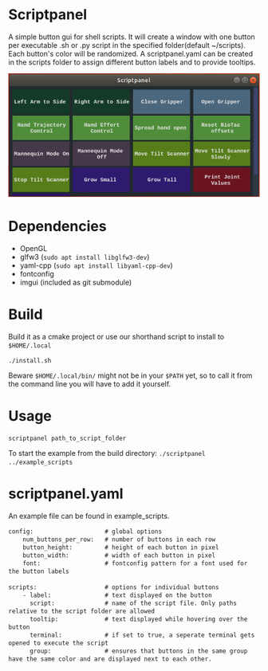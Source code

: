 # Scriptpanel
A simple button gui for shell scripts.
It will create a window with one button per executable .sh or .py script in the specified folder(default ~/scripts). Each button's color will be randomized.
A scriptpanel.yaml can be created in the scripts folder to assign different button labels and to provide tooltips.

![screenshot](resources/window.png "screenshot")

# Dependencies
 - OpenGL
 - glfw3 (`sudo apt install libglfw3-dev`)
 - yaml-cpp (`sudo apt install libyaml-cpp-dev`)
 - fontconfig
 - imgui (included as git submodule)

# Build

Build it as a cmake project or use our shorthand script to install to `$HOME/.local`

```
./install.sh
```

Beware `$HOME/.local/bin/` might not be in your `$PATH` yet, so to call it from the command line you will have to add it yourself.

# Usage
```
scriptpanel path_to_script_folder
```
To start the example from the build directory: `./scriptpanel ../example_scripts`

# scriptpanel.yaml

An example file can be found in example_scripts.
```
config:                    # global options
    num_buttons_per_row:   # number of buttons in each row
    button_height:         # height of each button in pixel
    button_width:          # width of each button in pixel
    font:                  # fontconfig pattern for a font used for the button labels

scripts:                   # options for individual buttons
    - label:               # text displayed on the button
      script:              # name of the script file. Only paths relative to the script folder are allowed
      tooltip:             # text displayed while hovering over the button
      terminal:            # if set to true, a seperate terminal gets opened to execute the script
      group:               # ensures that buttons in the same group have the same color and are displayed next to each other.
```
